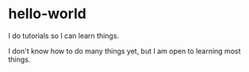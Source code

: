 # hello-world
I do tutorials so I can learn things.

I don't know how to do many things yet, but I am open to learning most things. 
